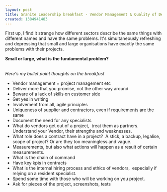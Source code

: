 ```yaml
---
layout: post
title: Granite Leadership breakfast - Vendor Management & Quality of Delivery
created: 1384941483
---
```



First up, I find it strange how different sectors describe the same things with different names and have the same problems. It&#39;s simultaneously refreshing and depressing that small and large organisations have exactly the same problems with their projects.</span>

<strong>Small or large, what is the fundamental problem?</span></strong><br />&nbsp;

<em>Here&#39;s my bullet point thoughts on the breakfast</em><ul><li>Vendor management = project management etc</span></li><li>Deliver more that you promise, not the other way around</span></li><li>Beware of a lack of skills on customer side</span></li><li>Get yes in writing</span></li><li>Involvement from all, agile principles</span></li><li>Uniqueness of supplier and contractors, even if requirements are the same</span></li><li>Document the need for any specialists</span></li><li>What do vendors get out of a project,&nbsp; treat them as partners. Understand your Vendor, their strengths and weaknesses.</span></li><li>What role does a contract have in a project?&nbsp; A stick, a backup, legalise, scope of project? Or are they too meaningless and vague.</span></li><li>Measurements, but also what actions will happen as a result of certain measurements.</span></li><li>What is the chain of command</span></li><li>Have key kpis in contracts</span></li><li>What is the internal hiring process and ethics of vendors,&nbsp; especially if relying on a resident specialist.</span></li><li>Spend some time with those who will be working on you project.</span></li><li>Ask for pieces of the project, screenshots, tests</span></li></ul>
